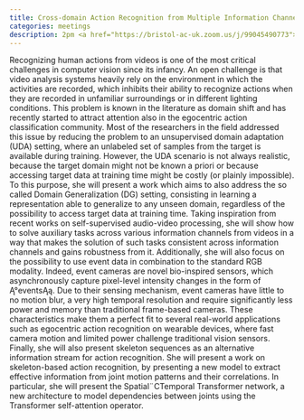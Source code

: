 ```yaml
---
title: Cross-domain Action Recognition from Multiple Information Channels - Chiara Plizzari
categories: meetings
description: 2pm <a href="https://bristol-ac-uk.zoom.us/j/99045490773">Join Zoom</a>
---
```

Recognizing human actions from videos is one of the most critical challenges in computer vision since its infancy. An open challenge is that video analysis systems heavily rely on the environment in which the activities are recorded, which inhibits their ability to recognize actions when they are recorded in unfamiliar surroundings or in different lighting conditions. This problem is known in the literature as domain shift and has recently started to attract attention also in the egocentric action classification community. Most of the researchers in the field addressed this issue by reducing the problem to an unsupervised domain adaptation (UDA) setting, where an unlabeled set of samples from the target is available during training. However, the UDA scenario is not always realistic, because the target domain might not be known a priori or because accessing target data at training time might be costly (or plainly impossible). To this purpose, she will present a work which aims to also address the so called Domain Generalization (DG) setting, consisting in learning a representation able to generalize to any unseen domain, regardless of the possibility to access target data at training time. Taking inspiration from recent works on self-supervised audio-video processing, she will show how to solve auxiliary tasks across various information channels from videos in a way that makes the solution of such tasks consistent across information channels and gains robustness from it. Additionally, she will also focus on the possibility to use event data in combination to the standard RGB modality. Indeed, event cameras are novel bio-inspired sensors, which asynchronously capture pixel-level intensity changes in the form of Ą°eventsĄą. Due to their sensing mechanism, event cameras have little to no motion blur, a very high temporal resolution and require significantly less power and memory than traditional frame-based cameras. These characteristics make them a perfect fit to several real-world applications such as egocentric action recognition on wearable devices, where fast camera motion and limited power challenge traditional vision sensors. Finally, she will also present skeleton sequences as an alternative information stream for action recognition. She will present a work on skeleton-based action recognition, by presenting a new model to extract effective information from joint motion patterns and their correlations. In particular, she will present the Spatial¨CTemporal Transformer network, a new architecture to model dependencies between joints using the Transformer self-attention operator.